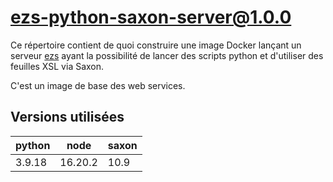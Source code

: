 # ezs-python-saxon-server@1.0.0

Ce répertoire contient de quoi construire une image Docker lançant un serveur
[ezs](https://github.com/Inist-CNRS/ezs) ayant la possibilité de lancer des
scripts python et d'utiliser des feuilles XSL via Saxon.

C'est un image de base des web services.

## Versions utilisées

| python | node    | saxon |
| ------ | ------- | ----- |
| 3.9.18 | 16.20.2 | 10.9  |
